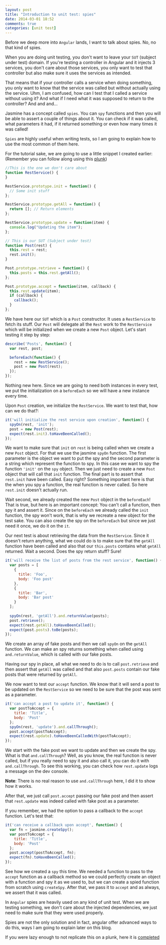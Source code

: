```yaml
---
layout: post
title: "Introduction to unit test: spies"
date: 2014-03-01 18:52
comments: true
categories: [unit test]
---
```


Before we deep more into `Angular` lands, I want to talk about spies. No, no that kind of spies.

When you are doing unit testing, you don't want to leave your `SUT` (subject under test) domain. If you're testing a controller in Angular and it injects 3 services, you don't care about those services, you only want to test that controller but also make sure it uses the services as intended.
<!--more-->
That means that if your controller calls a service when doing something, you only want to know that the service was called but without actually using the service. Uhm, I am confused, how can I test that I called a service without using it? And what if I need what it was supposed to return to the controller? And and and...

Jasmine has a concept called `spies`. You can `spy` functions and then you will be able to assert a couple of things about it. You can check if it was called, what parameters it had, if it returned something or even how many times it was called!

`Spies` are highly useful when writing tests, so I am going to explain how to use the most common of them here.

For the tutorial sake, we are going to use a little snippet I created earlier: (Remember you can follow along using this [plunk](http://plnkr.co/edit/tpl:BwELtfQGfM9ODbyuj9RG))

```javascript
//This is the one we don't care about
function RestService() {
}

RestService.prototype.init = function() {
  // Some init stuff
};

RestService.prototype.getAll = function() {
  return []; // Return elements
};

RestService.prototype.update = function(item) {
  console.log("Updating the item");
};

// This is our SUT (Subject under test)
function Post(rest) {
  this.rest = rest;
  rest.init();
}

Post.prototype.retrieve = function() {
  this.posts = this.rest.getAll();
};

Post.prototype.accept = function(item, callback) {
  this.rest.update(item);
  if (callback) {
    callback();
  }
};
```

We have here our `SUT` which is a `Post` constructor. It uses a `RestService` to fetch its stuff. Our `Post` will delegate all the `Rest` work to the `RestService` which will be initialized when we create a new `Post` object. Let's start testing it step by step:

```javascript
describe('Posts', function() {
  var rest, post;

  beforeEach(function() {
    rest = new RestService();
    post = new Post(rest);
  });
});
```

Nothing new here. Since we are going to need both instances in every test, we put the initialization on a `beforeEach` so we will have a new instance every time.

Upon `Post` creation, we initialize the `RestService`. We want to test that, how can we do that?:

```javascript
it('will initialize the rest service upon creation', function() {
  spyOn(rest, 'init');
  post = new Post(rest);
  expect(rest.init).toHaveBeenCalled();
});
```

We want to make sure that `init` on `rest` is being called when we create a new `Post` object. For that we use the jasmine `spyOn` function. The first parameter is the object we want to put the spy and the second parameter is a string which represent the function to spy. In this case we want to spy the function `'init'` on the `spy` object. Then we just need to create a new `Post` object that will call that `init` function. The final part is to assert that `rest.init` have been called. Easy right? Something important here is that the when you spy a function, the real function is never called. So here `rest.init` doesn't actually run.

Wait second, we already created the new `Post` object in the `beforeEach`! That is true, but here is an important concept: You can't call a function, then spy it and assert it. Since on the `beforeEach` we already called the `init` function, the spy won't work, that is why we recreate a new object for the test sake. You can also create the spy on the `beforeEach` but since we just need it once, we do it on the `it`.

Our next test is about retrieving the data from the `RestService`. Since it doesn't return anything, what we could do is to make sure that the `getAll` function have been called and also that our `this.posts` contains what `getAll` returned. Wait a second. Does the spy return stuff? Sure!

```javascript
it('will receive the list of posts from the rest service', function() {
  var posts = [
    {
      title: 'Foo',
      body: 'Foo post'
    },
    {
      title: 'Bar',
      body: 'Bar post'
    }
  ];
  
  spyOn(rest, 'getAll').and.returnValue(posts);
  post.retrieve();
  expect(rest.getAll).toHaveBeenCalled();
  expect(post.posts).toBe(posts);
});
```

We create an array of fake posts and then we call `spyOn` on the `getAll` function. We can make an spy returns something when called using `and.returnValue`, which is called with our fake posts.

Having our spy in place, all what we need to do is to call `post.retrieve` and then assert that `getAll` was called and that also `post.posts` contain our fake posts that were returned by `getAll`.

We now want to test our `accept` function. We know that it will send a post to be updated on the `RestService` so we need to be sure that the post was sent as a parameter.

```javascript
it('can accept a post to update it', function() {
  var postToAccept = {
    title: 'Title',
    body: 'Post'
  };
  spyOn(rest, 'update').and.callThrough();
  post.accept(postToAccept);
  expect(rest.update).toHaveBeenCalledWith(postToAccept);
});
```

We start with the fake post we want to update and then we create the spy. What is that `and.callThrough`? Well, as you know, the real function is never called, but if you really need to spy it and also call it, you can do it with `and.callThrough`. To see this working, you can check how `rest.update` logs a message on the dev console.

**Note**: There is no real reason to use `and.callThrough` here, I did it to show how it works.

After that, we just call `post.accept` passing our fake post and then assert that `rest.update` was indeed called with fake post as a parameter.

If you remember, we had the option to pass a callback to the `accept` function. Let's test that:

```javascript
it('can receive a callback upon accept', function() {
  var fn = jasmine.createSpy();
  var postToAccept = {
    title: 'Title',
    body: 'Post'
  };
  post.accept(postToAccept, fn);
  expect(fn).toHaveBeenCalled();
});
```

See how we created a `spy` this time. We needed a function to pass to the `accept` function as a callback method so we could perfectly create an object with a function and spy it as we used to, but we can create a spied function from scratch using `createSpy`. After that, we pass it to `accept` and as always, we assert that it was called.

In `Angular` spies are heavily used on any kind of unit test. When we are testing something, we don't care about the injected dependencies, we just need to make sure that they were used properly.

Spies are not the only solution and in fact, angular offer advanced ways to do this, ways I am going to explain later on this blog.

If you were lazy enough to not replicate this on a plunk, here it is [completed](http://plnkr.co/edit/473hGDlrLKYy9vKSPg4Z?p=preview)